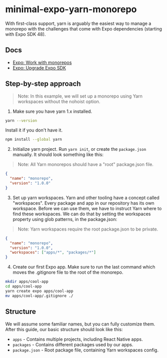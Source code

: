 # minimal-expo-yarn-monorepo

With first-class support, yarn is arguably the easiest way to manage a monorepo with the challenges that come with Expo dependencies (starting with Expo SDK 48).

## Docs

- [Expo: Work with monorepos](https://docs.expo.dev/guides/monorepos)
- [Expo: Upgrade Expo SDK](https://docs.expo.dev/workflow/upgrading-expo-sdk-walkthrough)

## Step-by-step approach

> Note: In this example, we will set up a monorepo using Yarn workspaces without the nohoist option.

1. Make sure you have yarn 1.x installed.

```bash
yarn --version
```

Install it if you don't have it.

```bash
npm install --global yarn
```

2. Initialize yarn project. Run `yarn init`, or create the `package.json` manually. It should look something like this:

> Note: All Yarn monorepos should have a "root" package.json file.

```json
{
  "name": "monorepo",
  "version": "1.0.0"
}
```

3. Set up yarn workspaces. Yarn and other tooling have a concept called "workspaces". Every package and app in our repository has its own workspace. Before we can use them, we have to instruct Yarn where to find these workspaces. We can do that by setting the workspaces property using glob patterns, in the package.json:

> Note: Yarn workspaces require the root package.json to be private.

```json
{
  "name": "monorepo",
  "version": "1.0.0",
  "workspaces": ["apps/*", "packages/*"]
}
```

4. Create our first Expo app. Make sure to run the last command which moves the .gitignore file to the root of the monorepo.

```bash
mkdir apps/cool-app
cd apps/cool-app
yarn create expo apps/cool-app
mv apps/cool-app/.gitignore ./
```

## Structure

We will assume some familiar names, but you can fully customize them. After this guide, our basic structure should look like this:

- `apps` - Contains multiple projects, including React Native apps.
- `packages` - Contains different packages used by our apps.
- `package.json` - Root package file, containing Yarn workspaces config.
